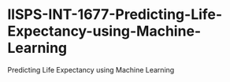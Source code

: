 # llSPS-INT-1677-Predicting-Life-Expectancy-using-Machine-Learning
Predicting Life Expectancy using Machine Learning
